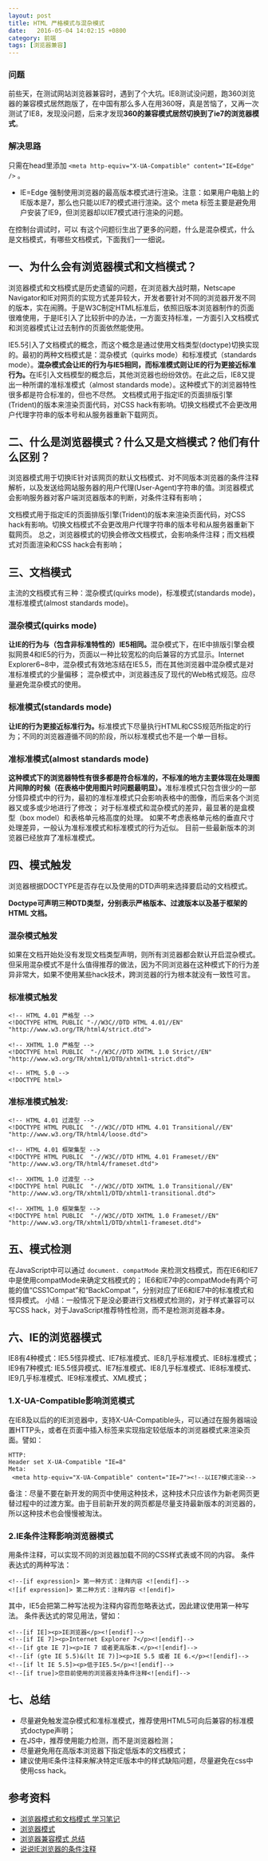 ```yaml
---
layout: post
title: HTML 严格模式与混杂模式
date:   2016-05-04 14:02:15 +0800
category: 前端
tags: [浏览器兼容]
---
```


### 问题

前些天，在测试网站浏览器兼容时，遇到了个大坑。IE8测试没问题，跑360浏览器的兼容模式居然跑版了，在中国有那么多人在用360呀，真是苦恼了，又再一次测试了IE8，发现没问题，后来才发现<b>360的兼容模式居然切换到了ie7的浏览器模式</b>。

### 解决思路

只需在head里添加 `<meta http-equiv="X-UA-Compatible" content="IE=Edge" />` 。 

* IE=Edge 强制使用浏览器的最高版本模式进行渲染。注意：如果用户电脑上的IE版本是7，那么也只能以IE7的模式进行渲染。这个 meta 标签主要是避免用户安装了IE9，但浏览器却以IE7模式进行渲染的问题。

在控制台调试时，可以
有这个问题衍生出了更多的问题，什么是混杂模式，什么是文档模式，有哪些文档模式，下面我们一一细说。

## 一、为什么会有浏览器模式和文档模式？

浏览器模式和文档模式是历史遗留的问题，在浏览器大战时期，Netscape Navigator和IE对网页的实现方式差异较大，开发者要针对不同的浏览器开发不同的版本，实在闹腾。于是W3C制定HTML标准后，依照旧版本浏览器制作的页面很难使用，于是IE引入了比较折中的办法，一方面支持标准，一方面引入文档模式和浏览器模式让过去制作的页面依然能使用。 

IE5.5引入了文档模式的概念，而这个概念是通过使用文档类型(doctype)切换实现的。最初的两种文档模式是：混杂模式（quirks mode）和标准模式（standards mode）。<b>混杂模式会让IE的行为与IE5相同，而标准模式则让IE的行为更接近标准行为。</b>在IE引入文档模型的概念后，其他浏览器也纷纷效仿。在此之后，IE8又提出一种所谓的准标准模式（almost standards mode）。这种模式下的浏览器特性很多都是符合标准的，但也不尽然。
文档模式用于指定IE的页面排版引擎(Trident)的版本来渲染页面代码，对CSS hack有影响。切换文档模式不会更改用户代理字符串的版本号和从服务器重新下载网页。 

## 二、什么是浏览器模式？什么又是文档模式？他们有什么区别？

浏览器模式用于切换IE针对该网页的默认文档模式、对不同版本浏览器的条件注释解析，以及发送给网站服务器的用户代理(User-Agent)字符串的值。浏览器模式会影响服务器对客户端浏览器版本的判断，对条件注释有影响； 

文档模式用于指定IE的页面排版引擎(Trident)的版本来渲染页面代码，对CSS hack有影响。切换文档模式不会更改用户代理字符串的版本号和从服务器重新下载网页。 
总之，浏览器模式的切换会修改文档模式，会影响条件注释；而文档模式对页面渲染和CSS hack会有影响；

## 三、文档模式

主流的文档模式有三种：混杂模式(quirks mode)，标准模式(standards mode)，准标准模式(almost standards mode)。

### 混杂模式(quirks mode)

<b>让IE的行为与（包含非标准特性的）IE5相同。</b>混杂模式下，在IE中排版引擎会模拟网景4和IE5的行为，页面以一种比较宽松的向后兼容的方式显示。Internet Explorer6~8中，混杂模式有效地冻结在IE5.5，而在其他浏览器中混杂模式是对准标准模式的少量偏移； 
混杂模式中，浏览器违反了现代的Web格式规范。应尽量避免混杂模式的使用。

### 标准模式(standards mode)
<b>让IE的行为更接近标准行为。</b>标准模式下尽量执行HTML和CSS规范所指定的行为；不同的浏览器遵循不同的阶段，所以标准模式也不是一个单一目标。

### 准标准模式(almost standards mode) 

<b>这种模式下的浏览器特性有很多都是符合标准的，不标准的地方主要体现在处理图片间隙的时候（在表格中使用图片时问题最明显）。</b>准标准模式只包含很少的一部分怪异模式中的行为，最初的准标准模式只会影响表格中的图像，而后来各个浏览器又或多或少地进行了修改； 
对于标准模式和混杂模式的差异，最显著的是盒模型（box model）和表格单元格高度的处理。 
如果不考虑表格单元格的垂直尺寸处理差异，一般认为准标准模式和标准模式的行为近似。 
目前一些最新版本的浏览器已经放弃了准标准模式。


## 四、模式触发

浏览器根据DOCTYPE是否存在以及使用的DTD声明来选择要启动的文档模式。

<b>Doctype可声明三种DTD类型，分别表示严格版本、过渡版本以及基于框架的 HTML 文档。</b>

### 混杂模式触发
如果在文档开始处没有发现文档类型声明，则所有浏览器都会默认开启混杂模式。但采用混杂模式不是什么值得推荐的做法，因为不同浏览器在这种模式下的行为差异非常大，如果不使用某些hack技术，跨浏览器的行为根本就没有一致性可言。

### 标准模式触发

```
<!-- HTML 4.01 严格型 -->
<!DOCTYPE HTML PUBLIC "-//W3C//DTD HTML 4.01//EN"  "http://www.w3.org/TR/html4/strict.dtd"> 

<!-- XHTML 1.0 严格型 -->
<!DOCTYPE html PUBLIC  "-//W3C//DTD XHTML 1.0 Strict//EN"  "http://www.w3.org/TR/xhtml1/DTD/xhtml1-strict.dtd">

<!-- HTML 5.0 -->
<!DOCTYPE html>
```

### 准标准模式触发:

```
<!-- HTML 4.01 过渡型 -->
<!DOCTYPE HTML PUBLIC  "-//W3C//DTD HTML 4.01 Transitional//EN"  "http://www.w3.org/TR/html4/loose.dtd"> 

<!-- HTML 4.01 框架集型 -->
<!DOCTYPE HTML PUBLIC  "-//W3C//DTD HTML 4.01 Frameset//EN"  "http://www.w3.org/TR/html4/frameset.dtd"> 

<!-- XHTML 1.0 过渡型 -->
<!DOCTYPE html PUBLIC  "-//W3C//DTD XHTML 1.0 Transitional//EN"  "http://www.w3.org/TR/xhtml1/DTD/xhtml1-transitional.dtd"> 

<!-- XHTML 1.0 框架集型 -->
<!DOCTYPE html PUBLIC  "-//W3C//DTD XHTML 1.0 Frameset//EN"  "http://www.w3.org/TR/xhtml1/DTD/xhtml1-frameset.dtd">
```

## 五、模式检测
在JavaScript中可以通过 `document. compatMode` 来检测文档模式，而在IE6和IE7中是使用compatMode来确定文档模式的； 
IE6和IE7中的compatMode有两个可能的值“CSS1Compat”和“BackCompat ”，分别对应了IE6和IE7中的标准模式和怪异模式。 
小结：一般情况下是没必要进行文档模式检测的，对于样式兼容可以写CSS hack，对于JavaScript推荐特性检测，而不是检测浏览器本身。

## 六、IE的浏览器模式
IE8有4种模式：IE5.5怪异模式、IE7标准模式、IE8几乎标准模式、IE8标准模式； 
IE9有7种模式: IE5.5怪异模式、IE7标准模式、IE8几乎标准模式、IE8标准模式、IE9几乎标准模式、IE9标准模式、XML模式；

### 1.X-UA-Compatible影响浏览模式
在IE8及以后的的IE浏览器中，支持X-UA-Compatible头，可以通过在服务器端设置HTTP头，或者在页面中插入标签来实现指定较低版本的浏览器模式来渲染页面。譬如：

```
HTTP:  
Header set X-UA-Compatible "IE=8"  
Meta:  
 <meta http-equiv="X-UA-Compatible" content="IE=7"><!--以IE7模式渲染-->
```
备注：尽量不要在新开发的网页中使用这种技术，这种技术只应该作为新老网页更替过程中的过渡方案。由于目前新开发的网页都是尽量支持最新版本的浏览器的，所以这种技术也会慢慢被淘汰。

### 2.IE条件注释影响浏览器模式
用条件注释，可以实现不同的浏览器加载不同的CSS样式表或不同的内容。 
条件表达式的两种写法：

```
<!--[if expression]> 第一种方式：注释内容 <![endif]-->
<![if expression]> 第二种方式：注释内容 <![endif]>
```

其中，IE5会把第二种写法视为注释内容而忽略表达式，因此建议使用第一种写法。 
条件表达式的常见用法，譬如：

```
<!--[if IE]><p>IE浏览器</p><![endif]-->
<!--[if IE 7]><p>Internet Explorer 7</p><![endif]-->
<!--[if gte IE 7]><p>IE 7 或者更高版本.</p><![endif]-->
<!--[if (gte IE 5.5)&(lt IE 7)]><p>IE 5.5 或者 IE 6.</p><![endif]-->
<!--[if lt IE 5.5]><p>低于IE5.5</p><![endif]-->
<!--[if true]>您目前使用的浏览器支持条件注释<![endif]-->
```

## 七、总结
* 尽量避免触发混杂模式和准标准模式，推荐使用HTML5可向后兼容的标准模式doctype声明<!DOCTYPE html>；
* 在JS中，推荐使用能力检测，而不是浏览器检测；
* 尽量避免用在高版本浏览器下指定低版本的文档模式；
* 建议使用IE条件注释来解决特定IE版本中的样式缺陷问题，尽量避免在css中使用css hack。

## 参考资料

* [浏览器模式和文档模式 学习笔记](http://www.dengzhr.com/frontend/html/225)
* [浏览器模式](https://github.com/hoosin/lite/blob/master/knowledge/part1/%E6%B5%8F%E8%A7%88%E5%99%A8%E6%A8%A1%E5%BC%8F/readme.md)
* [浏览器兼容模式 总结](http://blog.csdn.net/sunlovefly2012/article/details/20927237 )
* [说说IE浏览器的条件注释](http://www.benben.cc/blog/?p=115)